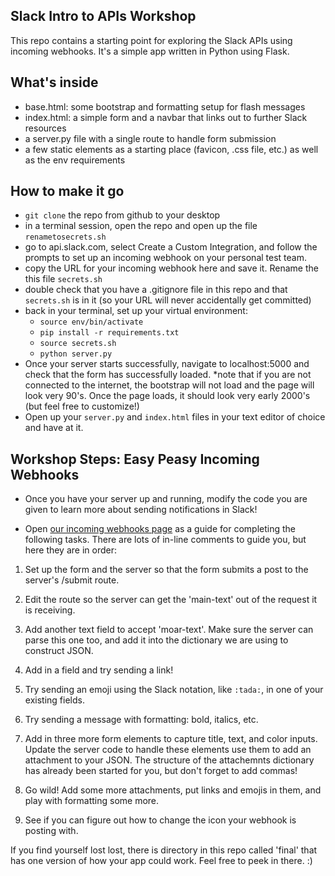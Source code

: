 ## Slack Intro to APIs Workshop

This repo contains a starting point for exploring the Slack APIs using incoming webhooks.
It's a simple app written in Python using Flask.

## What's inside
- base.html:  some bootstrap and formatting setup for flash messages
- index.html: a simple form and a navbar that links out to further Slack resources
- a server.py file with a single route to handle form submission
- a few static elements as a starting place (favicon, .css file, etc.) as well as the env requirements


## How to make it go
- `git clone` the repo from github to your desktop
- in a terminal session, open the repo and open up the file `renametosecrets.sh`
- go to api.slack.com, select Create a Custom Integration, and follow the prompts to set up an incoming webhook on your personal test team.
- copy the URL for your incoming webhook here and save it. Rename the this file `secrets.sh`
- double check that you have a .gitignore file in this repo and that `secrets.sh` is in it (so your URL will never accidentally get committed)
- back in your terminal, set up your virtual environment:
	- `source env/bin/activate`
	- `pip install -r requirements.txt`
	- `source secrets.sh`
	- `python server.py`
- Once your server starts successfully, navigate to localhost:5000 and check that the form has successfully loaded.  *note that if you are not connected to the internet, the bootstrap will not load and the page will look very 90's. Once the page loads, it should look very early 2000's (but feel free to customize!)
- Open up your `server.py` and `index.html` files in your text editor of choice and have at it.


## Workshop Steps: Easy Peasy Incoming Webhooks
- Once you have your server up and running, modify the code you are given to learn more about sending notifications in Slack!

- Open [our incoming webhooks page](https://api.slack.com/incoming-webhooks) as a guide for completing the following tasks.  There are lots of in-line comments to guide you, but here they are in order:

1. Set up the form and the server so that the form submits a post to the server's /submit route.

2.  Edit the route so the server can get the 'main-text' out of the request it is receiving.

3. Add another text field to accept 'moar-text'.  Make sure the server can parse this one too, and add it into the dictionary we are using to construct JSON.

4. Add in a field and try sending a link!

5. Try sending an emoji using the Slack notation, like `:tada:`, in one of your existing fields.

6. Try sending a message with formatting: bold, italics, etc.

7. Add in three more form elements to capture title, text, and color inputs.  Update the server code to handle these elements use them to add an attachment to your JSON.  The structure of the attachemnts dictionary has already been started for you, but don't forget to add commas!

8. Go wild! Add some more attachments, put links and emojis in them, and play with formatting some more.

9. See if you can figure out how to change the icon your webhook is posting with.


If you find yourself lost lost, there is directory in this repo called 'final' that has one version of how your app could work.  Feel free to peek in there. :)



